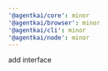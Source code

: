 ```yaml
---
'@agentkai/core': minor
'@agentkai/browser': minor
'@agentkai/cli': minor
'@agentkai/node': minor
---
```


add interface
